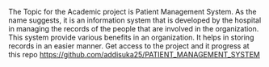 The Topic for the Academic project is Patient Management System. 
As the name suggests, it is an information system that is developed 
by the hospital in managing the records of the people that are involved 
in the organization. This system provide various benefits in an organization. 
It helps in storing records in an easier manner. Get access to the project 
and it progress at this repo https://github.com/addisuka25/PATIENT_MANAGEMENT_SYSTEM